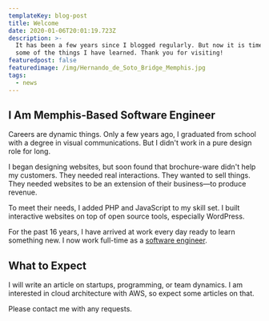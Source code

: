 ```yaml
---
templateKey: blog-post
title: Welcome
date: 2020-01-06T20:01:19.723Z
description: >-
  It has been a few years since I blogged regularly. But now it is time to share
  some of the things I have learned. Thank you for visiting!
featuredpost: false
featuredimage: /img/Hernando_de_Soto_Bridge_Memphis.jpg
tags:
  - news
---
```


## I Am Memphis-Based Software Engineer

Careers are dynamic things. Only a few years ago, I graduated from school with a degree in visual communications. But I didn't work in a pure design role for long.

I began designing websites, but soon found that brochure-ware didn't help my customers. They needed real interactions. They wanted to sell things. They needed websites to be an extension of their business—to produce revenue.

To meet their needs, I added PHP and JavaScript to my skill set. I built interactive websites on top of open source tools, especially WordPress.

For the past 16 years, I have arrived at work every day ready to learn something new. I now work full-time as a [software engineer](/about).

## What to Expect

I will write an article on startups, programming, or team dynamics. I am interested in cloud architecture with AWS, so expect some articles on that.

Please contact me with any requests.
